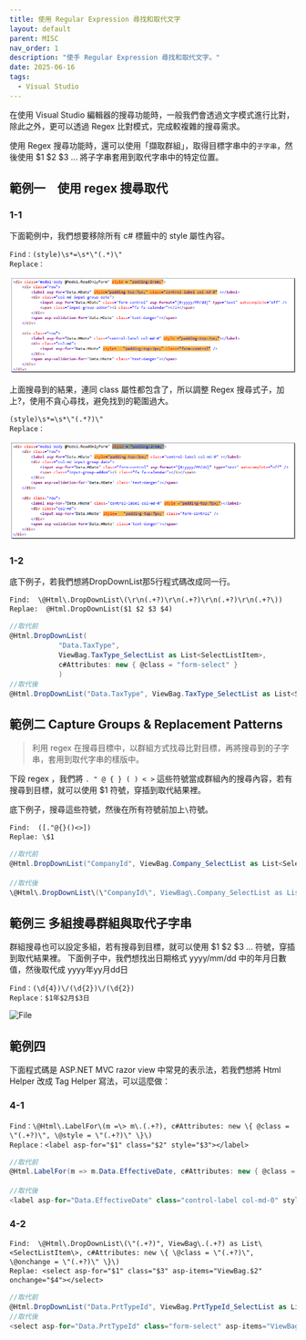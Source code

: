 ```yaml
---
title: 使用 Regular Expression 尋找和取代文字
layout: default
parent: MISC
nav_order: 1
description: "使手 Regular Expression 尋找和取代文字。"
date: 2025-06-16
tags:
  - Visual Studio
---
```


在使用 Visual Studio 編輯器的搜尋功能時，一般我們會透過文字模式進行比對，除此之外，更可以透過 Regex 比對模式，完成較複雜的搜尋需求。

使用 Regex 搜尋功能時，還可以使用「擷取群組」，取得目標字串中的`子字串`，然後使用 $1 $2 $3 ... 將子字串套用到取代字串中的特定位置。

## 範例一　使用 regex 搜尋取代

### 1-1
下面範例中，我們想要移除所有 c# 標籤中的 style 屬性內容。
```
Find：(style)\s*=\s*\"(.*)\"
Replace：
```
![Find And Replace 1](images/find-and-replace-1.png)

上面搜尋到的結果，連同 class 屬性都包含了，所以調整 Regex 搜尋式子，加上?，使用不貪心尋找，避免找到的範圍過大。
```
(style)\s*=\s*\"(.*?)\"
Replace：
```
![Find And Replace 1](images/find-and-replace-2.png)

### 1-2
底下例子，若我們想將DropDownList那5行程式碼改成同一行。
```
Find:  \@Html\.DropDownList\(\r\n(.+?)\r\n(.+?)\r\n(.+?)\r\n(.+?\))
Replae:  @Html.DropDownList($1 $2 $3 $4)
```
```c#
//取代前
@Html.DropDownList(
            "Data.TaxType",
            ViewBag.TaxType_SelectList as List<SelectListItem>,
            c#Attributes: new { @class = "form-select" }
            )
//取代後
@Html.DropDownList("Data.TaxType", ViewBag.TaxType_SelectList as List<SelectListItem>, c#Attributes: new { @class = "form-select" }))
```

## 範例二  Capture Groups & Replacement Patterns

>利用 regex 在搜尋目標中，以群組方式找尋比對目標，再將搜尋到的子字串，套用到取代字串的樣版中。

下段 regex ，我們將 `. " @ { } ( ) < >` 這些符號當成群組內的搜尋內容，若有搜尋到目標，就可以使用 $1 符號，穿插到取代結果裡。

底下例子，搜尋這些符號，然後在所有符號前加上`\`符號。

```
Find:  ([."@{}()<>])
Replae: \$1
```
```c#
//取代前
@Html.DropDownList("CompanyId", ViewBag.Company_SelectList as List<SelectListItem>, htmlAttributes: new { @class = "form-select", @style = "z-index:99999" })

//取代後
\@Html\.DropDownList\(\"CompanyId\", ViewBag\.Company_SelectList as List\<SelectListItem\>, htmlAttributes: new \{ \@class = \"form-select\", \@style = \"z-index:99999\" \}\)
```


## 範例三 多組搜尋群組與取代子字串

群組搜尋也可以設定多組，若有搜尋到目標，就可以使用 $1 $2 $3 ... 符號，穿插到取代結果裡。
下面例子中，我們想找出日期格式 yyyy/mm/dd 中的年月日數值，然後取代成 yyyy年yy月dd日
```
Find：(\d{4})\/(\d{2})\/(\d{2})
Replace：$1年$2月$3日
```
![File](images/find-and-replace-４.png)

## 範例四

下面程式碼是 ASP.NET MVC razor view 中常見的表示法，若我們想將 Html Helper 改成 Tag Helper 寫法，可以這麼做：

### 4-1
```
Find：\@Html\.LabelFor\(m =\> m\.(.+?), c#Attributes: new \{ @class = \"(.+?)\", \@style = \"(.+?)\" \}\)
Replace：<label asp-for="$1" class="$2" style="$3"></label>
```
```c#
//取代前
@Html.LabelFor(m => m.Data.EffectiveDate, c#Attributes: new { @class = "control-label col-md-0", @style = "padding-top:7px;" })

//取代後
<label asp-for="Data.EffectiveDate" class="control-label col-md-0" style="padding-top:7px;"></label>
```

### 4-2
```
Find:  \@Html\.DropDownList\(\"(.+?)", ViewBag\.(.+?) as List\<SelectListItem\>, c#Attributes: new \{ \@class = \"(.+?)\", \@onchange = \"(.+?)\" \}\)
Replae: <select asp-for="$1" class="$3" asp-items="ViewBag.$2" onchange="$4"></select>
```
```c#
//取代前
@Html.DropDownList("Data.PrtTypeId", ViewBag.PrtTypeId_SelectList as List<SelectListItem>, c#Attributes: new { @class = "form-select", @onchange = "GetCategoryB();" })
//取代後
<select asp-for="Data.PrtTypeId" class="form-select" asp-items="ViewBag.PrtTypeId_SelectList" onchange="GetCategoryB();"></select>
```

